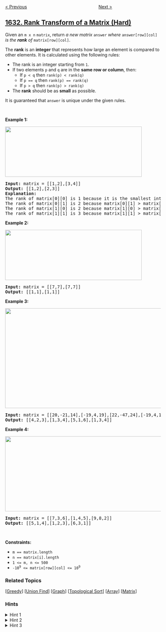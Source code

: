 <!--|This file generated by command(leetcode description); DO NOT EDIT.    |-->
<!--+----------------------------------------------------------------------+-->
<!--|@author    openset <openset.wang@gmail.com>                           |-->
<!--|@link      https://github.com/openset                                 |-->
<!--|@home      https://github.com/openset/leetcode                        |-->
<!--+----------------------------------------------------------------------+-->

[< Previous](../path-with-minimum-effort "Path With Minimum Effort")
　　　　　　　　　　　　　　　　
[Next >](../percentage-of-users-attended-a-contest "Percentage of Users Attended a Contest")

## [1632. Rank Transform of a Matrix (Hard)](https://leetcode.com/problems/rank-transform-of-a-matrix "矩阵转换后的秩")

<p>Given an <code>m x n</code> <code>matrix</code>, return <em>a new matrix </em><code>answer</code><em> where </em><code>answer[row][col]</code><em> is the </em><em><strong>rank</strong> of </em><code>matrix[row][col]</code>.</p>

<p>The <strong>rank</strong> is an <strong>integer</strong> that represents how large an element is compared to other elements. It is calculated using the following rules:</p>

<ul>
	<li>The rank is an integer starting from <code>1</code>.</li>
	<li>If two elements <code>p</code> and <code>q</code> are in the <strong>same row or column</strong>, then:
	<ul>
		<li>If <code>p &lt; q</code> then <code>rank(p) &lt; rank(q)</code></li>
		<li>If <code>p == q</code> then <code>rank(p) == rank(q)</code></li>
		<li>If <code>p &gt; q</code> then <code>rank(p) &gt; rank(q)</code></li>
	</ul>
	</li>
	<li>The <strong>rank</strong> should be as <strong>small</strong> as possible.</li>
</ul>

<p>It is guaranteed that <code>answer</code> is unique under the given rules.</p>

<p>&nbsp;</p>
<p><strong>Example 1:</strong></p>
<img alt="" src="https://assets.leetcode.com/uploads/2020/10/18/rank1.jpg" style="width: 442px; height: 162px;" />
<pre>
<strong>Input:</strong> matrix = [[1,2],[3,4]]
<strong>Output:</strong> [[1,2],[2,3]]
<strong>Explanation:</strong>
The rank of matrix[0][0] is 1 because it is the smallest integer in its row and column.
The rank of matrix[0][1] is 2 because matrix[0][1] &gt; matrix[0][0] and matrix[0][0] is rank 1.
The rank of matrix[1][0] is 2 because matrix[1][0] &gt; matrix[0][0] and matrix[0][0] is rank 1.
The rank of matrix[1][1] is 3 because matrix[1][1] &gt; matrix[0][1], matrix[1][1] &gt; matrix[1][0], and both matrix[0][1] and matrix[1][0] are rank 2.
</pre>

<p><strong>Example 2:</strong></p>
<img alt="" src="https://assets.leetcode.com/uploads/2020/10/18/rank2.jpg" style="width: 442px; height: 162px;" />
<pre>
<strong>Input:</strong> matrix = [[7,7],[7,7]]
<strong>Output:</strong> [[1,1],[1,1]]
</pre>

<p><strong>Example 3:</strong></p>
<img alt="" src="https://assets.leetcode.com/uploads/2020/10/18/rank3.jpg" style="width: 601px; height: 322px;" />
<pre>
<strong>Input:</strong> matrix = [[20,-21,14],[-19,4,19],[22,-47,24],[-19,4,19]]
<strong>Output:</strong> [[4,2,3],[1,3,4],[5,1,6],[1,3,4]]
</pre>

<p><strong>Example 4:</strong></p>
<img alt="" src="https://assets.leetcode.com/uploads/2020/10/18/rank4.jpg" style="width: 601px; height: 242px;" />
<pre>
<strong>Input:</strong> matrix = [[7,3,6],[1,4,5],[9,8,2]]
<strong>Output:</strong> [[5,1,4],[1,2,3],[6,3,1]]
</pre>

<p>&nbsp;</p>
<p><strong>Constraints:</strong></p>

<ul>
	<li><code>m == matrix.length</code></li>
	<li><code>n == matrix[i].length</code></li>
	<li><code>1 &lt;= m, n &lt;= 500</code></li>
	<li><code>-10<sup>9</sup> &lt;= matrix[row][col] &lt;= 10<sup>9</sup></code></li>
</ul>

### Related Topics
  [[Greedy](../../tag/greedy/README.md)]
  [[Union Find](../../tag/union-find/README.md)]
  [[Graph](../../tag/graph/README.md)]
  [[Topological Sort](../../tag/topological-sort/README.md)]
  [[Array](../../tag/array/README.md)]
  [[Matrix](../../tag/matrix/README.md)]

### Hints
<details>
<summary>Hint 1</summary>
Sort the cells by value and process them in increasing order.
</details>

<details>
<summary>Hint 2</summary>
The rank of a cell is the maximum rank in its row and column plus one.
</details>

<details>
<summary>Hint 3</summary>
Handle the equal cells by treating them as components using a union-find data structure.
</details>
